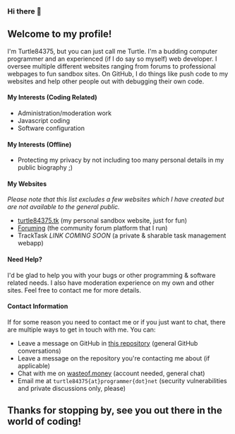 ### Hi there 👋

## Welcome to my profile!

I'm Turtle84375, but you can just call me Turtle. I'm a budding computer programmer and an experienced (if I do say so myself) web developer. I oversee multiple different websites ranging from forums to professional webpages to fun sandbox sites. On GitHub, I do things like push code to my websites and help other people out with debugging their own code.

#### My Interests (Coding Related)
- Administration/moderation work
- Javascript coding
- Software configuration

#### My Interests (Offline)
- Protecting my privacy by not including too many personal details in my public biography ;)

#### My Websites
_Please note that this list excludes a few websites which I have created but are not available to the general public._
- [turtle84375.tk](turtle84375.tk) (my personal sandbox website, just for fun)
- [Foruming](foruming.rf.gd) (the community forum platform that I run)
- TrackTask _LINK COMING SOON_ (a private & sharable task management webapp)

#### Need Help?
I'd be glad to help you with your bugs or other programming & software related needs. I also have moderation experience on my own and other sites. Feel free to contact me for more details.

#### Contact Information
If for some reason you need to contact me or if you just want to chat, there are multiple ways to get in touch with me.
You can:
- Leave a message on GitHub in [this repository](https://github.com/Turtle84375/turtle84375/discussions) (general GitHub conversations)
- Leave a message on the repository you're contacting me about (if applicable)
- Chat with me on [wasteof.money](https://wasteof.money/turtle84375) (account needed, general chat)
- Email me at `turtle84375{at}programmer{dot}net` (security vulnerabilities and private discussions only, please)

## Thanks for stopping by, see you out there in the world of coding!
